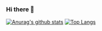 ### Hi there 👋
[![Anurag's github stats](https://github-readme-stats.vercel.app/api?username=cyae&show_icons=true&bg_color=90deg,#ff9191,#ff5291)](https://github.com/anuraghazra/github-readme-stats)
[![Top Langs](https://github-readme-stats.vercel.app/api/top-langs/?username=cyae&layout=compact)](https://github.com/anuraghazra/github-readme-stats)

<!--
**cyae/cyae** is a ✨ _special_ ✨ repository because its `README.md` (this file) appears on your GitHub profile.

Here are some ideas to get you started:

- 🔭 I’m currently working on ...
- 🌱 I’m currently learning ...
- 👯 I’m looking to collaborate on ...
- 🤔 I’m looking for help with ...
- 💬 Ask me about ...
- 📫 How to reach me: ...
- 😄 Pronouns: ...
- ⚡ Fun fact: ...
-->

